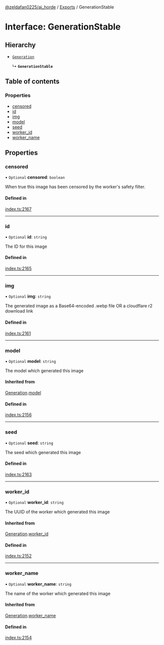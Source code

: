 [@zeldafan0225/ai_horde](../README.md) / [Exports](../modules.md) / GenerationStable

# Interface: GenerationStable

## Hierarchy

- [`Generation`](Generation.md)

  ↳ **`GenerationStable`**

## Table of contents

### Properties

- [censored](GenerationStable.md#censored)
- [id](GenerationStable.md#id)
- [img](GenerationStable.md#img)
- [model](GenerationStable.md#model)
- [seed](GenerationStable.md#seed)
- [worker\_id](GenerationStable.md#worker_id)
- [worker\_name](GenerationStable.md#worker_name)

## Properties

### censored

• `Optional` **censored**: `boolean`

When true this image has been censored by the worker's safety filter.

#### Defined in

[index.ts:2167](https://github.com/ZeldaFan0225/ai_horde/blob/3212b20/index.ts#L2167)

___

### id

• `Optional` **id**: `string`

The ID for this image

#### Defined in

[index.ts:2165](https://github.com/ZeldaFan0225/ai_horde/blob/3212b20/index.ts#L2165)

___

### img

• `Optional` **img**: `string`

The generated image as a Base64-encoded .webp file OR a cloudflare r2 download link

#### Defined in

[index.ts:2161](https://github.com/ZeldaFan0225/ai_horde/blob/3212b20/index.ts#L2161)

___

### model

• `Optional` **model**: `string`

The model which generated this image

#### Inherited from

[Generation](Generation.md).[model](Generation.md#model)

#### Defined in

[index.ts:2156](https://github.com/ZeldaFan0225/ai_horde/blob/3212b20/index.ts#L2156)

___

### seed

• `Optional` **seed**: `string`

The seed which generated this image

#### Defined in

[index.ts:2163](https://github.com/ZeldaFan0225/ai_horde/blob/3212b20/index.ts#L2163)

___

### worker\_id

• `Optional` **worker\_id**: `string`

The UUID of the worker which generated this image

#### Inherited from

[Generation](Generation.md).[worker_id](Generation.md#worker_id)

#### Defined in

[index.ts:2152](https://github.com/ZeldaFan0225/ai_horde/blob/3212b20/index.ts#L2152)

___

### worker\_name

• `Optional` **worker\_name**: `string`

The name of the worker which generated this image

#### Inherited from

[Generation](Generation.md).[worker_name](Generation.md#worker_name)

#### Defined in

[index.ts:2154](https://github.com/ZeldaFan0225/ai_horde/blob/3212b20/index.ts#L2154)
